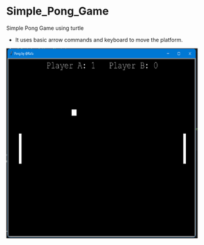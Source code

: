 # Simple_Pong_Game
Simple Pong Game using turtle

* It uses basic arrow commands and keyboard to move the platform.

<p align="center">
    <img src="https://github.com/Rafa-77/Simple_Pong_Game/blob/main/PONG.png" width="550" height="500">
</p>

